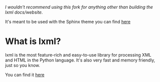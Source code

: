 *I wouldn't recommend using this fork for anything other than building the lxml docs/website.*

It's meant to be used with the Sphinx theme you can find [here](https://github.com/GregoryVigoTorres/lxml_rtd_sphinx_theme)


What is lxml?
=============

lxml is the most feature-rich and easy-to-use library for processing XML and HTML in the Python language.
It's also very fast and memory friendly, just so you know.

You can find it [here](https://github.com/lxml/lxml)
